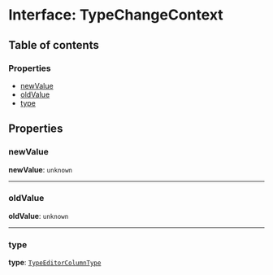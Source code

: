 # Interface: TypeChangeContext

## Table of contents

### Properties

* [newValue](/en/auto-docs/type-editor/interfaces/TypeChangeContext.md#newvalue)
* [oldValue](/en/auto-docs/type-editor/interfaces/TypeChangeContext.md#oldvalue)
* [type](/en/auto-docs/type-editor/interfaces/TypeChangeContext.md#type)

## Properties

### newValue

**newValue**: `unknown`

***

### oldValue

**oldValue**: `unknown`

***

### type

**type**: [`TypeEditorColumnType`](/en/auto-docs/type-editor/enums/TypeEditorColumnType.md)
